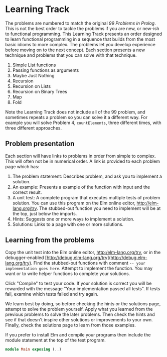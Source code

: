 # Learning Track

The problems are numbered to match the original _99 Problems in Prolog_. This is not the best order to tackle the problems if you are new, or new-ish to functional programming. This Learning Track presents an order designed to learn functional programming in a sequence that builds from the most basic idioms to more complex. The problems let you develop experience before moving on to the next concept. Each section presents a new technique and problems that you can solve with that technique. 

1. Simple List functions
2. Passing functions as arguments
3. Maybe Just Nothing
4. Recursion
5. Recursion on Lists
6. Recursion on Binary Trees
7. Map
8. Fold

Note the Learning Track does not include all of the 99 problem, and sometimes repeats a problem so you can solve it a different way. For example you will solve Problem 4, `countElements`, three different times, with three different approaches.

## Problem presentation

Each section will have links to problems in order from simple to complex. This will often not be in numerical order. A link is provided to each problem page which has:

1. The problem statement: Describes problem, and ask you to implement a solution.
2. An example: Presents a example of the function with input and the correct result.
3. A unit test: A complete program that executes multiple tests of problem solution. You can use this program on the Elm online editor, [http:\/\/elm-lang.org\/try](http://elm-lang.org/try). The stubbed-out function you need to implement will be at the top, just below the imports.
4. Hints: Suggests one or more ways to implement a solution.
5. Solutions: Links to a page with one or more solutions.

## Learning from the problems

Copy the unit test into the Elm online editor, [http:/elm-lang.org/try](http://elm-lang.org/try), or in the debugger-enabled [http://debug.elm-lang.org/try](http://debug.elm-lang.org/try). Find the stubbed-out functions with comment ```-- your implementation goes here```. Attempt to implement the function. You may want or to write helper functions to complete your solutions. 

Click "Compile" to test your code. If your solution is correct you will be rewarded with the message "Your implementation passed all tests". If tests fail, examine which tests failed and try again. 

We learn best by doing, so before checking the hints or the solutions page, attempt to solve the problem yourself. Apply what you learned from the previous problems to solve the later problems. Then check the hints and see if that doesn't inspire other solutions or improvements to your own. Finally, check the solutions page to learn from those examples.

If you prefer to install Elm and compile your programs then include the module statement at the top of the test program. 
```elm
module Main exposing (..)
```


